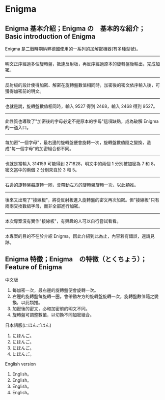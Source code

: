 # Enigma

## Enigma 基本介紹；Enigma の　基本的な紹介；Basic introduction of Enigma

Enigma 是二戰時期納粹德國使用的一系列的加解密機器(有多種型號)。

---

明文正序經過多個旋轉盤，抵達反射板，再反序經過原本的旋轉盤後輸出，完成加密。

---

反射板的設計使得加密、解密在旋轉盤數值相同時，加密後的密文依序輸入後，可獲得加密前的明文。

---

也就是說，旋轉盤數值相同時，輸入 9527 得到 2468，輸入 2468 得到 9527。

---

此性質也導致了"加密後的字母必定不是原本的字母"這項缺點，成為破解 Enigma 的一道入口。

---

每加密"一個字母"，最右邊的旋轉盤便會旋轉一次，旋轉盤數值隨之變換，造成"每一個字母"的加密組合都不同。

---

也就是當輸入 314159 可能得到 271828，明文中的兩個 1 分別被加密為 7 和 8，密文當中的兩個 2 分別來自於 3 和 5。

---

右邊的旋轉盤每旋轉一圈，會帶動左方的旋轉盤旋轉一次，以此類推。

---

後來又出現了"接線板"，將從反射板進入旋轉盤的密文再次加密。但"接線板"只有兩兩交換數組字母，而非全部進行加密。

---

本次專案沒有實作"接線板"，有興趣的人可以自行嘗試看看。

---

本專案的目的不在於介紹 Enigma，因此介紹到此為止，內容若有錯誤，還請見諒。

## Enigma 特徵；Enigma　の特徴（とくちょう）；Feature of Enigma

中文版
1. 每加密一次，最右邊的旋轉盤便會旋轉一次。
2. 右邊的旋轉盤每旋轉一圈，會帶動左方的旋轉盤旋轉一次，旋轉盤數值隨之變換，以此類推。
3. 加密後的密文，必和加密前的明文不同。
4. 旋轉盤可調整數值，以切換不同加密組合。

日本語版(にほんごはん)
1. にほんご。
2. にほんご。
3. にほんご。
4. にほんご。

English version
1. English。
2. English。
3. English。
4. English。

